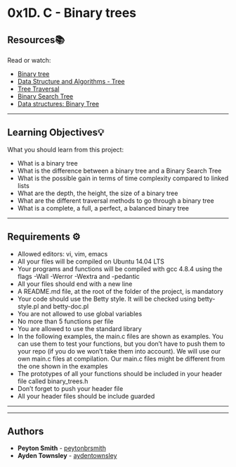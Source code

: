 # 0x1D. C - Binary trees

## Resources:books:
Read or watch:
* [Binary tree](https://intranet.hbtn.io/rltoken/YjCgugjFZBKqIeU2_lF-fQ)
* [Data Structure and Algorithms - Tree](https://intranet.hbtn.io/rltoken/YERnIz9OggXbBoXpiqSMEw)
* [Tree Traversal](https://intranet.hbtn.io/rltoken/pR4-vwFxzbph4FkMF2np1Q)
* [Binary Search Tree](https://intranet.hbtn.io/rltoken/L2CpULSk9hQEOBKaGI8IkQ)
* [Data structures: Binary Tree](https://intranet.hbtn.io/rltoken/jQNFgIuh8O73TqIaFeQoPA)

---
## Learning Objectives:bulb:
What you should learn from this project:

* What is a binary tree
* What is the difference between a binary tree and a Binary Search Tree
* What is the possible gain in terms of time complexity compared to linked lists
* What are the depth, the height, the size of a binary tree
* What are the different traversal methods to go through a binary tree
* What is a complete, a full, a perfect, a balanced binary tree

---

## Requirements ⚙️
* Allowed editors: vi, vim, emacs
* All your files will be compiled on Ubuntu 14.04 LTS
* Your programs and functions will be compiled with gcc 4.8.4 using the flags -Wall -Werror -Wextra and -pedantic
* All your files should end with a new line
* A README.md file, at the root of the folder of the project, is mandatory
* Your code should use the Betty style. It will be checked using betty-style.pl and betty-doc.pl
* You are not allowed to use global variables
* No more than 5 functions per file
* You are allowed to use the standard library
* In the following examples, the main.c files are shown as examples. You can use them to test your functions, but you don’t have to push them to your repo (if you do we won’t take them into account). We will use our own main.c files at compilation. Our main.c files might be different from the one shown in the examples
* The prototypes of all your functions should be included in your header file called binary_trees.h
* Don’t forget to push your header file
* All your header files should be include guarded

---
---

## Authors
* **Peyton Smith** - [peytonbrsmith](https://github.com/peytonbrsmith)
* **Ayden Townsley** - [aydentownsley](https://github.com/aydentownsley)

